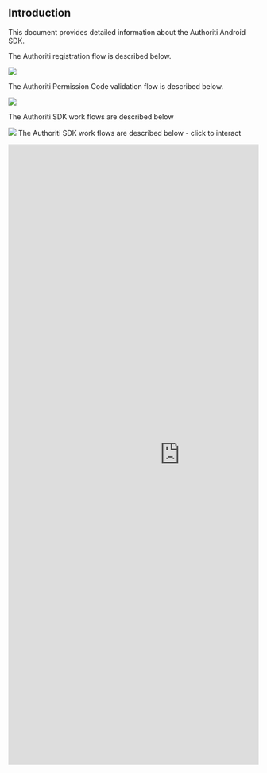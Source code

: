 ## Introduction

This document provides detailed information about the Authoriti Android SDK.

The Authoriti registration flow is described below.

![](https://authoriti-sdk.s3.amazonaws.com/images/registration-workflow.jpg)

The Authoriti Permission Code validation flow is described below.

![](https://authoriti-sdk.s3.amazonaws.com/images/validation-workflow.jpg)

The Authoriti SDK work flows are described below

![](https://authoriti-sdk-docs.s3.amazonaws.com/Authoriti%20-%20System%20Flow%20Chart%20%285%29.jpg) 
The Authoriti SDK work flows are described below - click to interact

<div style="position: relative; padding-bottom: 56.25%; height: 0; overflow: hidden; max-width: 100%; height: auto;">
<iframe width="690" height="1250" src="https://miro.com/app/embed/o9J_klx5LPY=/?" frameborder="0" scrolling="no" allowfullscreen></iframe>
  </div>


